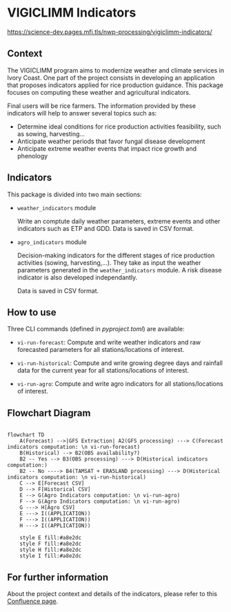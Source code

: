 # VIGICLIMM Indicators

https://science-dev.pages.mfi.tls/nwp-processing/vigiclimm-indicators/

## Context

The VIGICLIMM program aims to modernize weather and climate services in Ivory Coast. One part of the project consists in developing an application that proposes indicators applied for rice production guidance. This package focuses on computing these weather and agricultural indicators.

Final users will be rice farmers. The information provided by these indicators will help to answer several topics such as:

- Determine ideal conditions for rice production activities feasibility, such as sowing, harvesting...
- Anticipate weather periods that favor fungal disease development
- Anticipate extreme weather events that impact rice growth and phenology

## Indicators

This package is divided into two main sections:

- `weather_indicators` module
  
  Write an comptute daily weather parameters, extreme events and other indicators such as ETP and GDD. Data is saved in CSV format.

- `agro_indicators` module
  
  Decision-making indicators for the different stages of rice production activities (sowing, harvesting,...).
  They take as input the weather parameters generated in the `weather_indicators` module.
  A risk disease indicator is also developed independantly.

  Data is saved in CSV format.

## How to use

Three CLI commands (defined in *pyproject.toml*) are available:

- `vi-run-forecast`: Compute and write weather indicators and raw forecasted parameters for all stations/locations of interest.
  

- `vi-run-historical`: Compute and write growing degree days and rainfall data for the current year for all stations/locations of interest.
  
- `vi-run-agro`: Compute and write agro indicators for all stations/locations of interest.
  


## Flowchart Diagram 

```mermaid

flowchart TD
    A(Forecast) -->|GFS Extraction| A2(GFS processing) ---> C(Forecast indicators computation: \n vi-run-forecast)
    B(Historical) --> B2(OBS availability?) 
    B2 -- Yes --> B3(OBS processing) ---> D(Historical indicators computation:)
    B2 -- No ----> B4(TAMSAT + ERA5LAND processing) ---> D(Historical indicators computation: \n vi-run-historical)
    C --> E[Forecast CSV]
    D --> F[Historical CSV]
    E --> G(Agro Indicators computation: \n vi-run-agro)
    F --> G(Agro Indicators computation: \n vi-run-agro)
    G ---> H[Agro CSV]
    E ---> I((APPLICATION))
    F ---> I((APPLICATION))
    H ---> I((APPLICATION))

    style E fill:#a8e2dc
    style F fill:#a8e2dc
    style H fill:#a8e2dc
    style I fill:#a8e2dc

```


## For further information
About the project context and details of the indicators, please refer to this [Confluence page](https://mfi-poc.atlassian.net/wiki/spaces/CIV/pages/29556863/CIV+Suivi+D+veloppement+Indicateurs+Riz).


